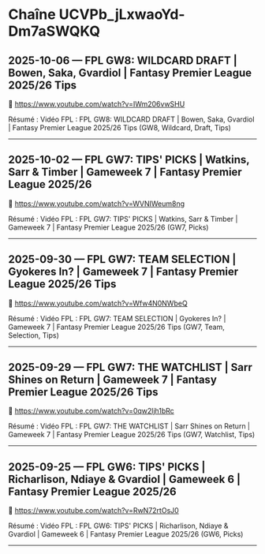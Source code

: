 # Chaîne UCVPb_jLxwaoYd-Dm7aSWQKQ

## 2025-10-06 — FPL GW8: WILDCARD DRAFT | Bowen, Saka, Gvardiol | Fantasy Premier League 2025/26 Tips
🔗 https://www.youtube.com/watch?v=IWm206vwSHU

Résumé :
Vidéo FPL : FPL GW8: WILDCARD DRAFT | Bowen, Saka, Gvardiol | Fantasy Premier League 2025/26 Tips (GW8, Wildcard, Draft, Tips)

---

## 2025-10-02 — FPL GW7: TIPS' PICKS | Watkins, Sarr & Timber | Gameweek 7 | Fantasy Premier League 2025/26
🔗 https://www.youtube.com/watch?v=WVNIWeum8ng

Résumé :
Vidéo FPL : FPL GW7: TIPS' PICKS | Watkins, Sarr & Timber | Gameweek 7 | Fantasy Premier League 2025/26 (GW7, Picks)

---

## 2025-09-30 — FPL GW7: TEAM SELECTION | Gyokeres In? | Gameweek 7 | Fantasy Premier League 2025/26 Tips
🔗 https://www.youtube.com/watch?v=Wfw4N0NWbeQ

Résumé :
Vidéo FPL : FPL GW7: TEAM SELECTION | Gyokeres In? | Gameweek 7 | Fantasy Premier League 2025/26 Tips (GW7, Team, Selection, Tips)

---

## 2025-09-29 — FPL GW7: THE WATCHLIST | Sarr Shines on Return | Gameweek 7 | Fantasy Premier League 2025/26 Tips
🔗 https://www.youtube.com/watch?v=0qw2ljh1bRc

Résumé :
Vidéo FPL : FPL GW7: THE WATCHLIST | Sarr Shines on Return | Gameweek 7 | Fantasy Premier League 2025/26 Tips (GW7, Watchlist, Tips)

---

## 2025-09-25 — FPL GW6: TIPS' PICKS | Richarlison, Ndiaye & Gvardiol | Gameweek 6 | Fantasy Premier League 2025/26
🔗 https://www.youtube.com/watch?v=RwN72rtOsJ0

Résumé :
Vidéo FPL : FPL GW6: TIPS' PICKS | Richarlison, Ndiaye & Gvardiol | Gameweek 6 | Fantasy Premier League 2025/26 (GW6, Picks)

---

